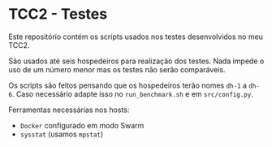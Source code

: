 # TCC2 - Testes
Este repositório contém os scripts usados nos testes desenvolvidos no meu TCC2.

São usados até seis hospedeiros para realização dos testes.
Nada impede o uso de um número menor mas os testes não serão comparáveis.

Os scripts são feitos pensando que os hospedeiros terão nomes `dh-1` a `dh-6`.
Caso necessário adapte isso no `run_benchmark.sh` e em `src/config.py`.

Ferramentas necessárias nos hosts:
- `Docker` configurado em modo Swarm
- `sysstat` (usamos `mpstat`)
